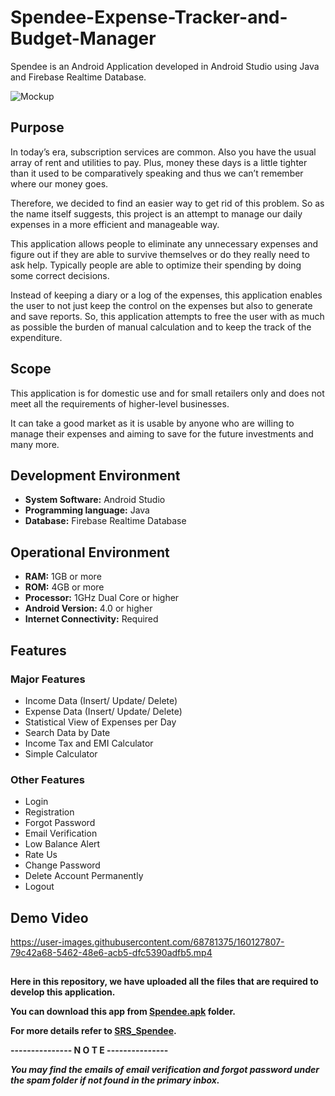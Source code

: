# Spendee-Expense-Tracker-and-Budget-Manager
Spendee is an Android Application developed in Android Studio using Java and Firebase Realtime Database.

![Mockup](https://user-images.githubusercontent.com/68781375/124804864-60522d80-df78-11eb-8686-fd39c9cfed8a.jpg)


## Purpose
In today’s era, subscription services are common. Also you have the usual array of rent and utilities to pay. Plus, money these days is a little tighter than it used to be comparatively speaking and thus we can’t remember where our money goes.


Therefore, we decided to find an easier way to get rid of this problem. So as the name itself suggests, this project is an attempt to manage our daily expenses in a more efficient and manageable way.


This application allows people to eliminate any unnecessary expenses and figure out if they are able to survive themselves or do they really need to ask help. Typically people are able to optimize their spending by doing some correct decisions.


Instead of keeping a diary or a log of the expenses, this application enables the user to not just keep the control on the expenses but also to generate and save reports. So, this application attempts to free the user with as much as possible the burden of manual calculation and to keep the track of the expenditure.


## Scope
This application is for domestic use and for small retailers only and does not meet all the requirements of higher-level businesses.

It can take a good market as it is usable by anyone who are willing to manage their expenses and aiming to save for the future investments and many more.


## Development Environment
* __System Software:__ Android Studio
* __Programming language:__ Java
* __Database:__ Firebase Realtime Database


## Operational Environment
* __RAM:__ 1GB or more
* __ROM:__ 4GB or more
* __Processor:__ 1GHz Dual Core or higher
* __Android Version:__ 4.0 or higher
* __Internet Connectivity:__ Required


## Features
### Major Features
* Income Data (Insert/ Update/ Delete)
* Expense Data (Insert/ Update/ Delete)
* Statistical View of Expenses per Day
* Search Data by Date
* Income Tax and EMI Calculator
* Simple Calculator
### Other Features
* Login
* Registration
* Forgot Password
* Email Verification 
* Low Balance Alert
* Rate Us
* Change Password
* Delete Account Permanently
* Logout


## Demo Video

https://user-images.githubusercontent.com/68781375/160127807-79c42a68-5462-48e6-acb5-dfc5390adfb5.mp4


## 
__Here in this repository, we have uploaded all the files that are required to develop this application.__


__You can download this app from [Spendee.apk](https://github.com/Priyansh42/Spendee-Expense-Tracker-and-Budget-Manager/blob/master/Spendee.apk) folder.__


__For more details refer to [SRS_Spendee](https://github.com/Priyansh42/Spendee-Expense-Tracker-and-Budget-Manager/blob/master/SRS_Spendee.doc).__


**---------------  N  O  T  E  ---------------**

***You may find the emails of email verification and forgot password under the spam folder if not found in the primary inbox.***
 
